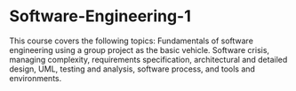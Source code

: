 # Software-Engineering-1
This course covers the following topics: Fundamentals of software engineering using a group project as the basic vehicle. Software crisis, managing complexity, requirements specification, architectural and detailed design, UML, testing and analysis, software process, and tools and environments.
